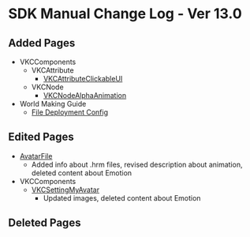 # SDK Manual Change Log - Ver 13.0

## Added Pages

- VKCComponents
  - VKCAttribute
    - [VKCAttributeClickableUI](https://vrhikky.github.io/VketCloudSDK_Documents/13.0/en/VKCComponents/VKCAttribute/VKCAttributeClickableUI.html)
  - VKCNode
    - [VKCNodeAlphaAnimation](https://vrhikky.github.io/VketCloudSDK_Documents/13.0/en/VKCComponents/VKCNode/VKCNodeAlphaAnimation.html)
- World Making Guide
  - [File Deployment Config](https://vrhikky.github.io/VketCloudSDK_Documents/13.0/en/WorldMakingGuide/FileDeploymentConfig.html)

## Edited Pages

  - [AvatarFile](https://vrhikky.github.io/VketCloudSDK_Documents/13.0/en/WorldMakingGuide/AvatarFile.html)
    - Added info about .hrm files, revised description about animation, deleted content about Emotion
- VKCComponents
  - [VKCSettingMyAvatar](https://vrhikky.github.io/VketCloudSDK_Documents/13.0/en/VketCloudSettings/MyAvatarSettings.html)
    - Updated images, deleted content about Emotion

## Deleted Pages
